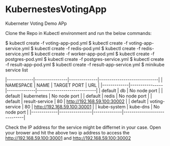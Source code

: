 # KubernestesVotingApp
Kuberneter Voting Demo APp

Clone the Repo in Kubectl environment and run the below commands:

$ kubectl create -f voting-app-pod.yml
$ kubectl create -f voting-app-service.yml
$ kubectl create -f redis-pod.yml
$ kubectl create -f redis-service.yml
$ kubectl create -f worker-app-pod.yml
$ kubectl create -f postgres-pod.yml
$ kubectl create -f postgres-service.yml
$ kubectl create -f result-app-pod.yml
$ kubectl create -f result-app-service.yml
$ minikube service list

|-------------|----------------|--------------|-----------------------------|
|  NAMESPACE  |      NAME      | TARGET PORT  |             URL             |
|-------------|----------------|--------------|-----------------------------|
| default     | db             | No node port |
| default     | kubernetes     | No node port |
| default     | redis          | No node port |
| default     | result-service |           80 | http://192.168.59.100:30002 |
| default     | voting-service |           80 | http://192.168.59.100:30001 |
| kube-system | kube-dns       | No node port |
|-------------|----------------|--------------|-----------------------------|

Check the IP address for the service might be differnet in your case.
Open your brower and hit the above two ip address to access the http://192.168.59.100:30001 <voting-app> and  http://192.168.59.100:30002 <result-app>
